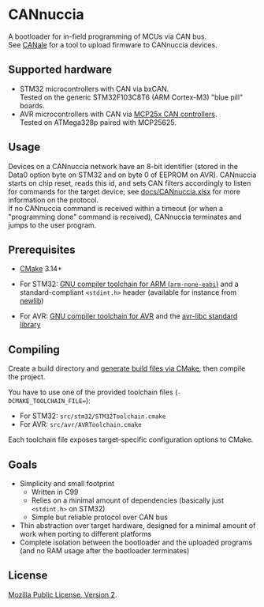 # CANnuccia
A bootloader for in-field programming of MCUs via CAN bus.  
See [CANale](https://github.com/UberLambda/CANale) for a tool to upload firmware to CANnuccia devices.

## Supported hardware
- STM32 microcontrollers with CAN via bxCAN.  
  Tested on the generic STM32F103C8T6 (ARM Cortex-M3) "blue pill" boards.
- AVR microcontrollers with CAN via [MCP25x CAN controllers](https://www.microchip.com/wwwproducts/en/en010406).  
  Tested on ATMega328p paired with MCP25625.

## Usage
Devices on a CANnuccia network have an 8-bit identifier (stored in the Data0 option byte on STM32 and on byte 0 of EEPROM on AVR).
CANnuccia starts on chip reset, reads this id, and sets CAN filters accordingly to listen for commands for the target device; see [docs/CANnuccia.xlsx](docs/CANnuccia.xlsx) for more information on the protocol.  
If no CANnuccia command is received within a timeout (or when a "programming done" command is received), CANnuccia terminates and jumps to the user program.

## Prerequisites
- [CMake](https://cmake.org/) 3.14+

- For STM32: [GNU compiler toolchain for ARM (`arm-none-eabi`)](https://developer.arm.com/tools-and-software/open-source-software/developer-tools/gnu-toolchain/gnu-rm/downloads) and a standard-compliant `<stdint.h>` header (available for instance from [newlib](https://sourceware.org/newlib/))
- For AVR: [GNU compiler toolchain for AVR](https://www.microchip.com/mplab/avr-support/avr-and-arm-toolchains-c-compilers) and the [avr-libc standard library](https://www.nongnu.org/avr-libc/)

## Compiling
Create a build directory and [generate build files via CMake](https://cmake.org/runningcmake/), then compile the project.  

You have to use one of the provided toolchain files (`-DCMAKE_TOOLCHAIN_FILE=`):
- For STM32: `src/stm32/STM32Toolchain.cmake`
- For AVR: `src/avr/AVRToolchain.cmake`

Each toolchain file exposes target-specific configuration options to CMake.

## Goals
- Simplicity and small footprint
    + Written in C99
    + Relies on a minimal amount of dependencies (basically just `<stdint.h>` on STM32)
    + Simple but reliable protocol over CAN bus
- Thin abstraction over target hardware, designed for a minimal amount of work when porting to different platforms
- Complete isolation between the bootloader and the uploaded programs (and no RAM usage after the bootloader terminates)


## License
[Mozilla Public License, Version 2](LICENSE).
